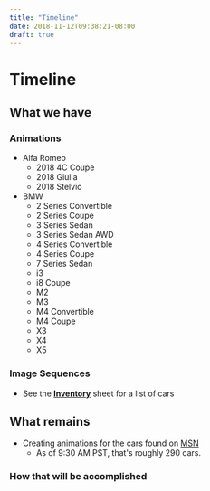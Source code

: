 ```yaml
---
title: "Timeline"
date: 2018-11-12T09:38:21-08:00
draft: true
---
```


# Timeline

## What we have
### Animations
- Alfa Romeo
    + 2018 4C Coupe
    + 2018 Giulia
    + 2018 Stelvio
- BMW
    + 2 Series Convertible
    + 2 Series Coupe
    + 3 Series Sedan
    + 3 Series Sedan AWD
    + 4 Series Convertible
    + 4 Series Coupe
    + 7 Series Sedan
    + i3
    + i8 Coupe
    + M2
    + M3
    + M4 Convertible
    + M4 Coupe
    + X3
    + X4
    + X5

### Image Sequences
- See the [__Inventory__][inv] sheet for a list of cars

[inv]: https://docs.google.com/spreadsheets/d/139Hq4JzrIeMPKJYtex5wQi0yTHT_B-O1w3b2KNmeM4k/edit?usp=sharing

## What remains
- Creating animations for the cars found on [MSN](https://msn.com)
    + As of 9:30 AM PST, that's roughly 290 cars.

### How that will be accomplished
